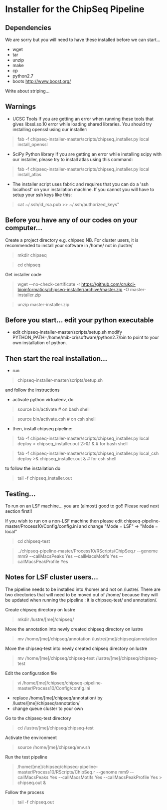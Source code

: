 Installer for the ChipSeq Pipeline
==================================

Dependencies
--------------------------------------------------------------------------------

We are sorry but you will need to have these installed before we can start...
- wget 
- tar 
- unzip 
- make 
- cp 
- python2.7
- boots http://www.boost.org/

Write about striping...

Warnings
--------------------------------------------------------------------------------

- UCSC Tools
If you are getting an error when running these tools that gives libssl.so.10 
error while loading shared libraries. You should try installing openssl using 
our installer:

> fab -f chipseq-installer-master/scripts/chipseq_installer.py local install_openssl

- SciPy Python library
If you are getting an error while installing scipy with our installer, please
try to install atlas using this command:

>  fab -f chipseq-installer-master/scripts/chipseq_installer.py local install_atlas

- The installer script uses fabric and requires that you can do a 
'ssh localhost' on your installation machine. 
If you cannot you will have to setup your ssh keys like this:

> cat ~/.ssh/id_rsa.pub >> ~/.ssh/authorized_keys"

Before you have any of our codes on your computer...
--------------------------------------------------------------------------------

Create a project directory e.g. chipseq
NB. For cluster users, it is recommended to install your software in /home/ not in /lustre/

> mkdir chipseq

> cd chipseq

Get installer code
> wget --no-check-certificate -r https://github.com/crukci-bioinformatics/chipseq-installer/archive/master.zip -O master-installer.zip

> unzip master-installer.zip 

Before you start... edit your python executable
--------------------------------------------------------------------------------

- edit chipseq-installer-master/scripts/setup.sh
modify PYTHON_PATH=/home/mib-cri/software/python2.7/bin
to point to your own installation of python.

Then start the real installation...
--------------------------------------------------------------------------------

- run

> chipseq-installer-master/scripts/setup.sh

and follow the instructions

- activate python virtualenv, do

> source bin/activate # on bash shell

> source bin/activate.csh # on csh shell

- then, install chipseq pipeline:

> fab -f chipseq-installer-master/scripts/chipseq_installer.py local deploy > chipseq_installer.out 2>&1 & # for bash shell

> fab -f chipseq-installer-master/scripts/chipseq_installer.py local_csh deploy >& chipseq_installer.out & # for csh shell

to follow the installation do

> tail -f chipseq_installer.out

Testing...
--------------------------------------------------------------------------------
To run on an LSF machine... you are (almost) good to go!! Please read next section first!!

If you wish to run on a non-LSF machine then please edit chipseq-pipeline-master/Process10/Config/config.ini and change "Mode = LSF" -> "Mode = local"

> cd chipseq-test

> ../chipseq-pipeline-master/Process10/RScripts/ChipSeq.r --genome mm9 --callMacsPeaks Yes --callMacsMotifs Yes --callMacsPeakProfile Yes

Notes for LSF cluster users...
--------------------------------------------------------------------------------
The pipeline needs to be installed into /home/ and not on /lustre/.
There are two directories that will need to be moved out of /home/ because they will be updated when running the pipeline : it is chipseq-test/ and annotation/.

Create chipseq directory on lustre
> mkdir /lustre/[me]/chipseq/

Move the annotation into newly created chipseq directory on lustre
> mv /home/[me]/chipseq/annotation /lustre/[me]/chipseq/annotation

Move the chipseq-test into newly created chipseq directory on lustre
> mv /home/[me]/chipseq/chipseq-test /lustre/[me]/chipseq/chipseq-test

Edit the configuration file
> vi /home/[me]/chipseq/chipseq-pipeline-master/Process10/Config/config.ini
- replace /home/[me]/chipseq/annotation/ by /lustre/[me]/chipseq/annotation/
- change queue cluster to your own

Go to the chipseq-test directory
> cd /lustre/[me]/chipseq/chipseq-test

Activate the environment
> source /home/[me]/chipseq/env.sh

Run the test pipeline
> /home/[me]/chipseq/chipseq-pipeline-master/Process10/RScripts/ChipSeq.r --genome mm9 --callMacsPeaks Yes --callMacsMotifs Yes --callMacsPeakProfile Yes > chipseq.out &

Follow the process
> tail -f chipseq.out
